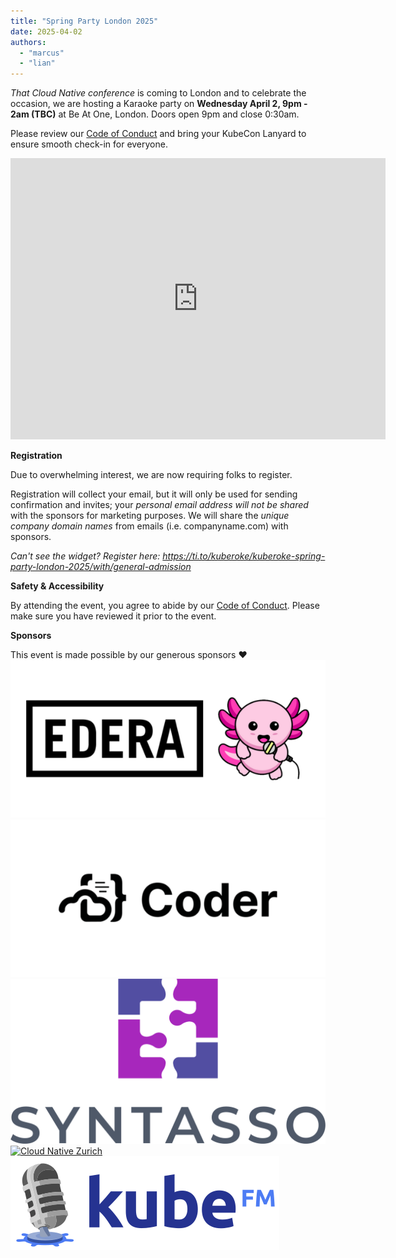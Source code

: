 ```yaml
---
title: "Spring Party London 2025"
date: 2025-04-02
authors:
  - "marcus"
  - "lian"
---
```


_That Cloud Native conference_ is coming to London and to celebrate the occasion, we are hosting a Karaoke party on **Wednesday April 2, 9pm - 2am (TBC)** at Be At One, London.
Doors open 9pm and close 0:30am.

Please review our [Code of Conduct](/coc) and bring your KubeCon Lanyard to ensure smooth check-in for everyone.

<iframe src="https://www.google.com/maps/embed?pb=!1m18!1m12!1m3!1d4965.675526761685!2d-0.08840311759728454!3d51.5161923553084!2m3!1f0!2f0!3f0!3m2!1i1024!2i768!4f13.1!3m3!1m2!1s0x48761da0715743c3%3A0x2489027afe1babae!2sBe%20At%20One%20-%20Liverpool%20Street!5e0!3m2!1sen!2snl!4v1739894435679!5m2!1sen!2snl" width="600" height="450" style="border:0;" allowfullscreen="" loading="lazy" referrerpolicy="no-referrer-when-downgrade"></iframe>

**Registration**

Due to overwhelming interest, we are now requiring folks to register.

Registration will collect your email, but it will only be used for sending confirmation and invites; your *personal email address will not be shared* with the sponsors for marketing purposes. We will share the *unique company domain names* from emails (i.e. companyname.com) with sponsors.

<tito-widget event="kuberoke/kuberoke-spring-party-london-2025"></tito-widget>
*Can't see the widget? Register here: https://ti.to/kuberoke/kuberoke-spring-party-london-2025/with/general-admission*

**Safety & Accessibility**

By attending the event, you agree to abide by our [Code of Conduct](/coc). Please make sure you have reviewed it prior to the event.

**Sponsors**

This event is made possible by our generous sponsors ❤️
[![Edera](edera.png)](https://edera.dev/)
[![Coder](coder.png)](https://coder.com/)
[![Syntasso](syntasso.png)](https://www.syntasso.io/)
[![Cloud Native Zurich](cloud-native-zurich.png)](https://cloudnativezurich.ch/)
[![KubeFM](kubefm.png)](https://kube.fm/)
